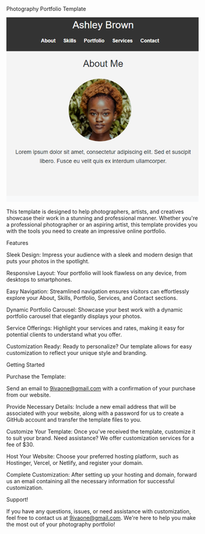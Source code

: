 Photography Portfolio Template

![Alt text](assets/img.png)

 This template is designed to help photographers, artists, and creatives showcase their work in a stunning and professional manner. Whether you're a professional photographer or an aspiring artist, this template provides you with the tools you need to create an impressive online portfolio.

Features

Sleek Design: 
Impress your audience with a sleek and modern design that puts your photos in the spotlight.

Responsive Layout: 
Your portfolio will look flawless on any device, from desktops to smartphones.

Easy Navigation: 
Streamlined navigation ensures visitors can effortlessly explore your About, Skills, Portfolio, Services, and Contact sections.

Dynamic Portfolio Carousel: 
Showcase your best work with a dynamic portfolio carousel that elegantly displays your photos.

Service Offerings: 
Highlight your services and rates, making it easy for potential clients to understand what you offer.

Customization Ready: 
Ready to personalize? Our template allows for easy customization to reflect your unique style and branding.

Getting Started

Purchase the Template: 

Send an email to 9ivaone@gmail.com with a confirmation of your purchase from our website.

Provide Necessary Details: 
Include a new email address that will be associated with your website, along with a password for us to create a GitHub account and transfer the template files to you.

Customize Your Template: 
Once you've received the template, customize it to suit your brand. Need assistance? We offer customization services for a fee of $30.

Host Your Website: 
Choose your preferred hosting platform, such as Hostinger, Vercel, or Netlify, and register your domain.

Complete Customization: 
After setting up your hosting and domain, forward us an email containing all the necessary information for successful customization.

Support!

If you have any questions, issues, or need assistance with customization, feel free to contact us at 9ivaone@gmail.com. We're here to help you make the most out of your photography portfolio!